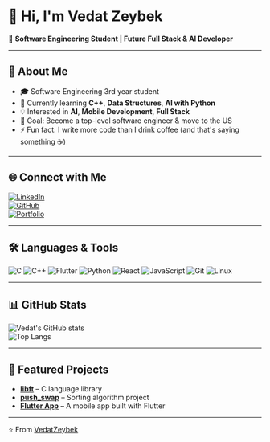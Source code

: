 # 👋 Hi, I'm Vedat Zeybek  

🚀 **Software Engineering Student | Future Full Stack & AI Developer**  

---

## 📌 About Me  
- 🎓 Software Engineering 3rd year student  
- 🌱 Currently learning **C++**, **Data Structures**, **AI with Python**  
- 💡 Interested in **AI**, **Mobile Development**, **Full Stack**  
- 🎯 Goal: Become a top-level software engineer & move to the US  
- ⚡ Fun fact: I write more code than I drink coffee (and that's saying something ☕)  

---

## 🌐 Connect with Me  
[![LinkedIn](https://img.shields.io/badge/LinkedIn-Profile-blue?style=for-the-badge&logo=linkedin)](https://linkedin.com/in/vedatzeybek)  
[![GitHub](https://img.shields.io/badge/GitHub-Profile-black?style=for-the-badge&logo=github)](https://github.com/VedatZeybek)  
[![Portfolio](https://img.shields.io/badge/Portfolio-Website-green?style=for-the-badge&logo=google-chrome)](https://yourportfolio.com)  

---

## 🛠️ Languages & Tools  
![C](https://img.shields.io/badge/C-00599C?style=flat&logo=c&logoColor=white)
![C++](https://img.shields.io/badge/C++-00599C?style=flat&logo=c%2B%2B&logoColor=white)
![Flutter](https://img.shields.io/badge/Flutter-02569B?style=flat&logo=flutter&logoColor=white)
![Python](https://img.shields.io/badge/Python-3776AB?style=flat&logo=python&logoColor=white)
![React](https://img.shields.io/badge/React-20232A?style=flat&logo=react&logoColor=61DAFB)
![JavaScript](https://img.shields.io/badge/JavaScript-F7DF1E?style=flat&logo=javascript&logoColor=black)
![Git](https://img.shields.io/badge/Git-F05032?style=flat&logo=git&logoColor=white)
![Linux](https://img.shields.io/badge/Linux-FCC624?style=flat&logo=linux&logoColor=black)

---

## 📊 GitHub Stats  
![Vedat's GitHub stats](https://github-readme-stats.vercel.app/api?username=VedatZeybek&show_icons=true&theme=radical)  
![Top Langs](https://github-readme-stats.vercel.app/api/top-langs/?username=VedatZeybek&layout=compact&theme=radical)  

---

## 🚀 Featured Projects  
- [**libft**](https://github.com/VedatZeybek/libft) – C language library  
- [**push_swap**](https://github.com/VedatZeybek/push_swap) – Sorting algorithm project  
- [**Flutter App**](https://github.com/VedatZeybek/flutter_app) – A mobile app built with Flutter  

---

⭐️ From [VedatZeybek](https://github.com/VedatZeybek)

